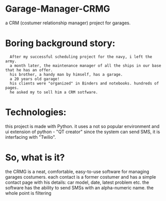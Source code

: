 # Garage-Manager-CRMG
a CRM (costumer relationship manager) project for garages.

# Boring background story:
      After my successful scheduling project for the navy, i left the army.
      a month later, the maintenance manager of all the ships in our base that he has an offer.
      his brother, a handy man by himself, has a garage. 
      a 20 years old garage!
      his clients were "organized" in Binders and notebooks. hundreds of pages.
      he asked my to sell him a CRM sotfware.
      
# Technologies:
  this project is made with Python.
  it uses a not so popular environment and ui extension of python - "QT creator"
  since the system can send SMS, it is interfacing with "Twilio".
  
# So, what is it?
  the CRMG is a neat, comfortable, easy-to-use software for managing garages costumers.
  each contact is a former costumer and has a simple contact page with his details: car model, date, latest problem etc.
  the software has the ability to send SMSs with an alpha-numeric name.
  the whole point is filtering
